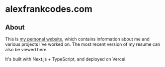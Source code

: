# alexfrankcodes.com

## About

This is [my personal website](https://alexfrankcodes.com), which contains information about me and various projects I've worked on. The most recent version of my resume can also be viewed here.

It's built with Next.js + TypeScript, and deployed on Vercel.
